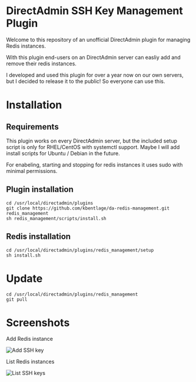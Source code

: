 # DirectAdmin SSH Key Management Plugin
Welcome to this repository of an unofficial DirectAdmin plugin for managing Redis instances. 

With this plugin end-users on an DirectAdmin server can easliy add and remove their redis instances.

I developed and used this plugin for over a year now on our own servers, but I decided to release it to the public! So everyone can use this.

# Installation
## Requirements
This plugin works on every DirectAdmin server, but the included setup script is only for RHEL/CentOS with systemctl support. Maybe I will add install scripts for Ubuntu / Debian in the future.

For enabeling, starting and stopping for redis instances it uses sudo with minimal permissions.
## Plugin installation
```
cd /usr/local/directadmin/plugins
git clone https://github.com/kbentlage/da-redis-management.git redis_management
sh redis_management/scripts/install.sh
```

## Redis installation
```
cd /usr/local/directadmin/plugins/redis_management/setup
sh install.sh
```

# Update
```
cd /usr/local/directadmin/plugins/redis_management
git pull
```

# Screenshots
Add Redis instance

![Add SSH key](https://raw.githubusercontent.com/kbentlage/da-redis-management/master/screenshots/add.png)

List Redis instances

![List SSH keys](https://raw.githubusercontent.com/kbentlage/da-redis-management/master/screenshots/list.png)